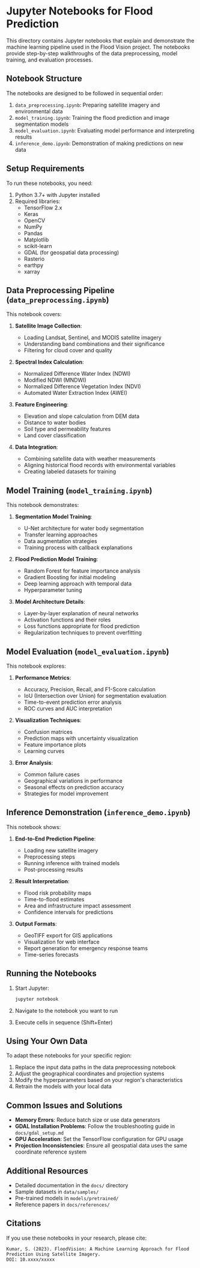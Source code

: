 # Jupyter Notebooks for Flood Prediction

This directory contains Jupyter notebooks that explain and demonstrate the machine learning pipeline used in the Flood Vision project. The notebooks provide step-by-step walkthroughs of the data preprocessing, model training, and evaluation processes.

## Notebook Structure

The notebooks are designed to be followed in sequential order:

1. `data_preprocessing.ipynb`: Preparing satellite imagery and environmental data
2. `model_training.ipynb`: Training the flood prediction and image segmentation models
3. `model_evaluation.ipynb`: Evaluating model performance and interpreting results
4. `inference_demo.ipynb`: Demonstration of making predictions on new data

## Setup Requirements

To run these notebooks, you need:

1. Python 3.7+ with Jupyter installed
2. Required libraries:
   - TensorFlow 2.x
   - Keras
   - OpenCV
   - NumPy
   - Pandas
   - Matplotlib
   - scikit-learn
   - GDAL (for geospatial data processing)
   - Rasterio
   - earthpy
   - xarray

## Data Preprocessing Pipeline (`data_preprocessing.ipynb`)

This notebook covers:

1. **Satellite Image Collection**:
   - Loading Landsat, Sentinel, and MODIS satellite imagery
   - Understanding band combinations and their significance
   - Filtering for cloud cover and quality

2. **Spectral Index Calculation**:
   - Normalized Difference Water Index (NDWI)
   - Modified NDWI (MNDWI)
   - Normalized Difference Vegetation Index (NDVI)
   - Automated Water Extraction Index (AWEI)

3. **Feature Engineering**:
   - Elevation and slope calculation from DEM data
   - Distance to water bodies
   - Soil type and permeability features
   - Land cover classification

4. **Data Integration**:
   - Combining satellite data with weather measurements
   - Aligning historical flood records with environmental variables
   - Creating labeled datasets for training

## Model Training (`model_training.ipynb`)

This notebook demonstrates:

1. **Segmentation Model Training**:
   - U-Net architecture for water body segmentation
   - Transfer learning approaches
   - Data augmentation strategies
   - Training process with callback explanations

2. **Flood Prediction Model Training**:
   - Random Forest for feature importance analysis
   - Gradient Boosting for initial modeling
   - Deep learning approach with temporal data
   - Hyperparameter tuning

3. **Model Architecture Details**:
   - Layer-by-layer explanation of neural networks
   - Activation functions and their roles
   - Loss functions appropriate for flood prediction
   - Regularization techniques to prevent overfitting

## Model Evaluation (`model_evaluation.ipynb`)

This notebook explores:

1. **Performance Metrics**:
   - Accuracy, Precision, Recall, and F1-Score calculation
   - IoU (Intersection over Union) for segmentation evaluation
   - Time-to-event prediction error analysis
   - ROC curves and AUC interpretation

2. **Visualization Techniques**:
   - Confusion matrices
   - Prediction maps with uncertainty visualization
   - Feature importance plots
   - Learning curves

3. **Error Analysis**:
   - Common failure cases
   - Geographical variations in performance
   - Seasonal effects on prediction accuracy
   - Strategies for model improvement

## Inference Demonstration (`inference_demo.ipynb`)

This notebook shows:

1. **End-to-End Prediction Pipeline**:
   - Loading new satellite imagery
   - Preprocessing steps
   - Running inference with trained models
   - Post-processing results

2. **Result Interpretation**:
   - Flood risk probability maps
   - Time-to-flood estimates
   - Area and infrastructure impact assessment
   - Confidence intervals for predictions

3. **Output Formats**:
   - GeoTIFF export for GIS applications
   - Visualization for web interface
   - Report generation for emergency response teams
   - Time-series forecasts

## Running the Notebooks

1. Start Jupyter:
   ```bash
   jupyter notebook
   ```

2. Navigate to the notebook you want to run

3. Execute cells in sequence (Shift+Enter)

## Using Your Own Data

To adapt these notebooks for your specific region:

1. Replace the input data paths in the data preprocessing notebook
2. Adjust the geographical coordinates and projection systems
3. Modify the hyperparameters based on your region's characteristics
4. Retrain the models with your local data

## Common Issues and Solutions

- **Memory Errors**: Reduce batch size or use data generators
- **GDAL Installation Problems**: Follow the troubleshooting guide in `docs/gdal_setup.md`
- **GPU Acceleration**: Set the TensorFlow configuration for GPU usage
- **Projection Inconsistencies**: Ensure all geospatial data uses the same coordinate reference system

## Additional Resources

- Detailed documentation in the `docs/` directory
- Sample datasets in `data/samples/`
- Pre-trained models in `models/pretrained/`
- Reference papers in `docs/references/`

## Citations

If you use these notebooks in your research, please cite:

```
Kumar, S. (2023). FloodVision: A Machine Learning Approach for Flood Prediction Using Satellite Imagery. 
DOI: 10.xxxx/xxxxx
``` 